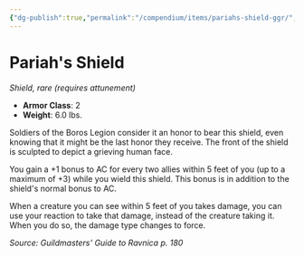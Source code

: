 ```yaml
---
{"dg-publish":true,"permalink":"/compendium/items/pariahs-shield-ggr/","tags":["compendium/src/5e/ggr","item/armor/shield","item/attunement/required","item/rarity/rare"]}
---
```


# Pariah's Shield
*Shield, rare (requires attunement)*  

- **Armor Class**: 2
- **Weight**: 6.0 lbs.

Soldiers of the Boros Legion consider it an honor to bear this shield, even knowing that it might be the last honor they receive. The front of the shield is sculpted to depict a grieving human face.

You gain a +1 bonus to AC for every two allies within 5 feet of you (up to a maximum of +3) while you wield this shield. This bonus is in addition to the shield's normal bonus to AC.

When a creature you can see within 5 feet of you takes damage, you can use your reaction to take that damage, instead of the creature taking it. When you do so, the damage type changes to force.

*Source: Guildmasters' Guide to Ravnica p. 180*